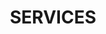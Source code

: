 ---
title : "SERVICES"
service_list:
# service item loop
- name : "Web Development"
  image : "images/icons/web-development.png"
   
# service item loop
- name : "Database Management"
  image : "images/icons/dbms.png"
  
# service item loop
- name : "Software Development"
  image : "images/icons/software-development.png"

# service item loop
- name : "Mobile App Development"
  image : "images/icons/mobile-app.png"



# custom style
custom_class: "" 
custom_attributes: "" 
custom_css: ""
---